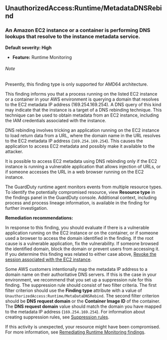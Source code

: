 UnauthorizedAccess:Runtime/MetadataDNSRebind
--------------------------------------------

### An Amazon EC2 instance or a container is performing DNS lookups that resolve to the instance metadata service.

**Default severity: High**

* **Feature:** Runtime Monitoring

###### Note

Presently, this finding type is only supported for AMD64 architecture.

This finding informs you that a process running on the listed EC2 instance or a container in your AWS environment is querying a domain that resolves to the EC2 metadata IP address (169.254.169.254). A DNS query of this kind may indicate that the instance is a target of a DNS rebinding technique. This technique can be used to obtain metadata from an EC2 instance, including the IAM credentials associated with the instance.

DNS rebinding involves tricking an application running on the EC2 instance to load return data from a URL, where the domain name in the URL resolves to the EC2 metadata IP address (`169.254.169.254`). This causes the application to access EC2 metadata and possibly make it available to the attacker.

It is possible to access EC2 metadata using DNS rebinding only if the EC2 instance is running a vulnerable application that allows injection of URLs, or if someone accesses the URL in a web browser running on the EC2 instance.

The GuardDuty runtime agent monitors events from multiple resource types. To identify the potentially compromised resource, view **Resource type** in the findings panel in the GuardDuty console. Additional context, including process and process lineage information, is available in the finding for further investigation.

**Remediation recommendations:**

In response to this finding, you should evaluate if there is a vulnerable application running on the EC2 instance or on the container, or if someone used a browser to access the domain identified in the finding. If the root cause is a vulnerable application, fix the vulnerability. If someone browsed the identified domain, block the domain or prevent users from accessing it. If you determine this finding was related to either case above, [Revoke the session associated with the EC2 instance](https://docs.aws.amazon.com/IAM/latest/UserGuide/id_roles_use_revoke-sessions.html).

Some AWS customers intentionally map the metadata IP address to a domain name on their authoritative DNS servers. If this is the case in your environment, we recommend that you set up a suppression rule for this finding. The suppression rule should consist of two filter criteria. The first filter criterion should use the **Finding type** attribute with a value of `UnauthorizedAccess:Runtime/MetaDataDNSRebind`. The second filter criterion should be **DNS request domain** or the **Container Image ID** of the container. The **DNS request domain** value should match the domain you have mapped to the metadata IP address (`169.254.169.254`). For information about creating suppression rules, see [Suppression rules](https://docs.aws.amazon.com/guardduty/latest/ug/findings_suppression-rule.html).

If this activity is unexpected, your resource might have been compromised. For more information, see [Remediating Runtime Monitoring findings](https://docs.aws.amazon.com/guardduty/latest/ug/guardduty-remediate-runtime-monitoring.html).